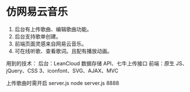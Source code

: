 # 仿网易云音乐

1. 后台有上传歌曲、编辑歌曲功能。
2. 后台支持歌单创建。
3. 前端页面灵感来自网易云音乐。
4. 可在线听歌、查看歌词。且配有播放动画。

用到的技术：
后台：LeanCloud 数据存储 API、七牛上传接口
前端：原生 JS、jQuery、CSS 3、iconfont、SVG、AJAX、MVC


上传歌曲时需开启 server.js
node server.js 8888

